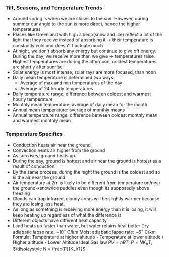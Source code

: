 ### Tilt, Seasons, and Temperature Trends
- Around spring is when we are closes to the sun. However, during summer our angle to the sun is more direct, hence the higher temperatures
- Places like Greenland with high albedo(snow and ice) reflect a lot of the light that they receive instead of absorbing it -> their temperature is constantly cold and doesn't fluctuate much
- At night, we don't absorb any energy but continue to give off energy. During the day, we receive more than we give -> temperatures raise. Highest temperatures are during the afternoon, coldest temperatures are shortly after sunrise. 
- Solar energy is most intense, solar rays are more focused, than noon
- Daily mean temperature is determined two ways:
	- Average of max and min temperatures of the day
	- Average of 24 hourly temperatures
- Daily temperature range: difference between coldest and warmest hourly temperature
- Monthly mean temperature: average of daily mean for the month
- Annual mean temperature: average of monthly means
- Annual temperature range: difference between coldest monthly mean and warmest monthly mean
### Temperature Specifics
- Conduction heats air near the ground
- Convection heats air higher from the ground
- As sun rises, ground heats up. 
- During the day, ground is hottest and air near the ground is hottest as a result of conduction
- By the same process, during the night the ground is the coldest and so is the air near the ground
- Air temperature at 2m is likely to be different from temperature on/near the ground->snow/ice puddles even though its supposedly above freezing
- Clouds can trap infrared, cloudy areas will be slightly warmer because they are losing less heat. 
- As long as something is receiving more energy than it is losing, it will keep heating up regardless of what the difference is
- Different objects have different heat capacity
- Land heats up faster than water, but water retains heat better
Dry adiabatic lapse rate: ~10$^{\circ}$ C/km
Moist adiabatic lapse rate: ~6$^{\circ}$ C/km
Formula: Temperature at higher altitude - Temperature at lower altitude / Higher altitude - Lower Altitude
Ideal Gas law
$\displaystyle PV = nRT$, $\displaystyle P = NK_bT$, $\displaystyle N = \frac{P}{K_bT}$
